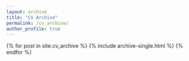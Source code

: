 ```yaml
---
layout: archive
title: "CV Archive"
permalink: /cv_archive/
author_profile: true
---
```


{% for post in site.cv_archive %}
  {% include archive-single.html %}
{% endfor %}